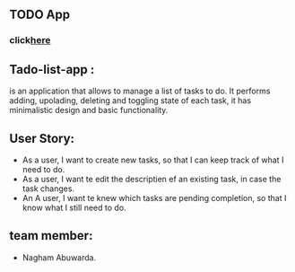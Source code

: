 ## TODO App
### click[here](https://gsg-cf05.github.io/ToDo_App-Nagham-/)
## Tado-list-app :
is an application that allows to manage a list of tasks to do. It performs adding, upolading, deleting and
toggling state of each task, it has minimalistic design and basic functionality.
## User Story:
- As a user, I want to create new tasks, so that I can keep track of what I need to do.
- As a user, I want te edit the descriptien ef an existing task, in case the task changes.
- An A user, I want te knew which tasks are pending completion, so that I know what I still need to do.
## team member: 
- Nagham Abuwarda.
